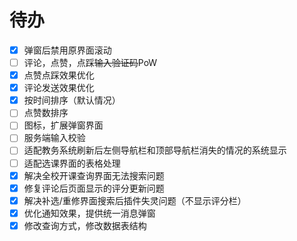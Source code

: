 # 待办
- [x] 弹窗后禁用原界面滚动
- [ ] 评论，点赞，点踩~~输入验证码~~PoW
- [x] 点赞点踩效果优化
- [x] 评论发送效果优化
- [x] 按时间排序（默认情况）
- [ ] 点赞数排序
- [ ] 图标，扩展弹窗界面
- [ ] 服务端输入校验
- [ ] 适配教务系统刷新后左侧导航栏和顶部导航栏消失的情况的系统显示
- [ ] 适配选课界面的表格处理
- [x] 解决全校开课查询界面无法搜索问题
- [x] 修复评论后页面显示的评分更新问题
- [x] 解决补选/重修界面搜索后插件失灵问题（不显示评分栏）
- [x] 优化通知效果，提供统一消息弹窗
- [x] 修改查询方式，修改数据表结构
